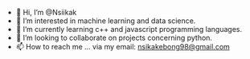 - 👋 Hi, I’m @Nsiikak
- 👀 I’m interested in machine learning and data science.
- 🌱 I’m currently learning c++ and javascript programming languages.
- 💞️ I’m looking to collaborate on projects concerning python.
- 📫 How to reach me ... via my email: nsikakebong98@gmail.com

<!---
Nsiikak/Nsiikak is a ✨ special ✨ repository because its `README.md` (this file) appears on your GitHub profile.
You can click the Preview link to take a look at your changes.
--->
